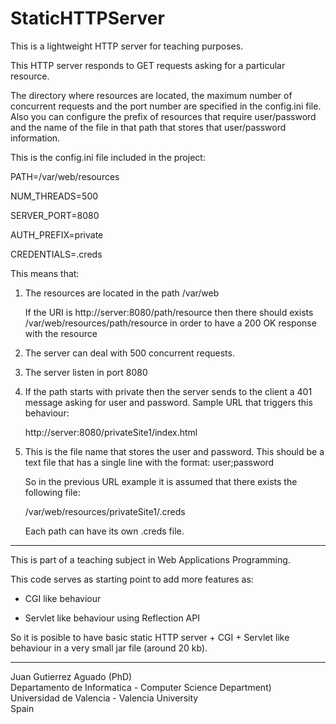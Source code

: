 StaticHTTPServer
================

This is a lightweight HTTP server for teaching purposes.

This HTTP server responds to GET requests asking for a particular
resource.

The directory where resources are located, the maximum number of
concurrent requests and the port number are specified in the
config.ini file. Also you can configure the prefix of resources
that require user/password and the name of the file in that
path that stores that user/password information.

This is the config.ini file included in the project:

PATH=/var/web/resources

NUM_THREADS=500

SERVER_PORT=8080

AUTH_PREFIX=private

CREDENTIALS=.creds


This means that:

1) The resources are located in the path /var/web
   
   If the URI is http://server:8080/path/resource
   then there should exists /var/web/resources/path/resource
   in order to have a 200 OK response with the resource
   
2) The server can deal with 500 concurrent requests.

3) The server listen in port 8080

4) If the path starts with private then the server
   sends to the client a 401 message asking for 
   user and password.
   Sample URL that triggers this behaviour:
   
   http://server:8080/privateSite1/index.html
   
5) This is the file name that stores the user
   and password. This should be a text file
   that has a single line with the format:
   user;password
   
   So in the previous URL example it is assumed
   that there exists the following file:
   
   /var/web/resources/privateSite1/.creds
   
   Each path can have its own .creds file. 
   
   
---------------------------------------------


This is part of a teaching subject in Web Applications Programming.

This code serves as starting point to add more features as:

- CGI like behaviour 

- Servlet like behaviour using Reflection API

So it is posible to have basic static HTTP server + CGI + Servlet like
behaviour in a very small jar file (around 20 kb).


----------------------------------------------

Juan Gutierrez Aguado (PhD) <br />
Departamento de Informatica - Computer Science Department) <br />
Universidad de Valencia  - Valencia University <br />
Spain



